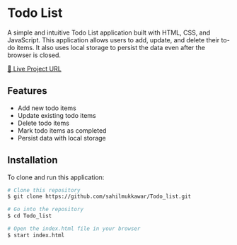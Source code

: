 # Todo List

A simple and intuitive Todo List application built with HTML, CSS, and JavaScript. This application allows users to add, update, and delete their to-do items. It also uses local storage to persist the data even after the browser is closed.

[🔵 Live Project URL](https://todo-list-sahil.netlify.app/)

## Features

- Add new todo items
- Update existing todo items
- Delete todo items
- Mark todo items as completed
- Persist data with local storage


## Installation

To clone and run this application:

```bash
# Clone this repository
$ git clone https://github.com/sahilmukkawar/Todo_list.git

# Go into the repository
$ cd Todo_list

# Open the index.html file in your browser
$ start index.html


